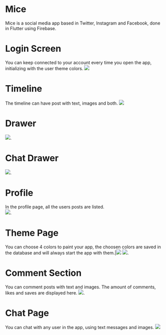 # Mice
Mice is a social media app based in Twitter, Instagram and Facebook, done in Flutter using Firebase.
# Login Screen
  You can keep connected to your account every time you open the app, initializing with the user theme colors.
 <img src="https://scontent.fpfb1-1.fna.fbcdn.net/v/t1.15752-9/197641086_4059686324154049_3988635003825808218_n.jpg?_nc_cat=106&ccb=1-3&_nc_sid=ae9488&_nc_eui2=AeF8QnsdxLDMJvZHupuHMrT-CblmYXv1-ucJuWZhe_X656tdXHN35Kd9LTq-IZlOCxvwKAVX9_-xsjFPe-0Xuv3E&_nc_ohc=SmPupEim5LQAX9PDFGB&_nc_ht=scontent.fpfb1-1.fna&oh=c038e9725cea02bbd7691869755b7ed8&oe=60E527E4"> 
# Timeline
  The timeline can have post with text, images and both.
 <img src="https://scontent.fpfb1-1.fna.fbcdn.net/v/t1.15752-9/197439611_1502771270065578_4413374287890196645_n.jpg?_nc_cat=103&ccb=1-3&_nc_sid=ae9488&_nc_eui2=AeGOP-Hr6j3hrGBv6Cs6UNz4428S4JpqvELjbxLgmmq8QhOp-DCPRkI_Fg7jYIocqK366SwkwKvwgj8bfy_V7tqV&_nc_ohc=MEJd7h-qJNoAX8Wih61&_nc_ht=scontent.fpfb1-1.fna&oh=79127761326addd5f8a96de7bd07021c&oe=60E52BA0"> 
# Drawer
 <img src="https://scontent.fpfb1-1.fna.fbcdn.net/v/t1.15752-9/197937298_474734256934059_6194163239956873535_n.jpg?_nc_cat=106&ccb=1-3&_nc_sid=ae9488&_nc_eui2=AeEqti9SB81hoEW6M346CQLa-PQPyTmnwxf49A_JOafDFygATxU959OLfqjR6Hewngnf6YCVFmbEohRyeRrjGS5A&_nc_ohc=wt_joaeRuZIAX8MNJ2l&tn=upWcse9RDhRXWL0x&_nc_ht=scontent.fpfb1-1.fna&oh=0607054d6eaec4a63327ca685781ce0e&oe=60E4B8B1">.
# Chat Drawer
<img src="https://scontent.fpfb1-1.fna.fbcdn.net/v/t1.15752-9/197406738_3969153876513203_6391432210973698627_n.jpg?_nc_cat=107&ccb=1-3&_nc_sid=ae9488&_nc_eui2=AeETTZ4cPDAifcaDD8yABVpROdOSvU9KTXk505K9T0pNeQzxGqwfeu0kz8u845HP4KMqJ9__mQN59uHXYUWdsasu&_nc_ohc=R3_WSXck-0QAX-q4pb9&_nc_ht=scontent.fpfb1-1.fna&oh=b7a25871497becbefc3b916ced01879d&oe=60E396A4">.
<br>
# Profile
In the profile page, all the users posts are listed.
<br>
 <img src="https://scontent.fpfb1-1.fna.fbcdn.net/v/t1.15752-9/198759337_1611131362429588_2261753583345878002_n.jpg?_nc_cat=100&ccb=1-3&_nc_sid=ae9488&_nc_eui2=AeEUqds2z27ehGEL1WQ66gpCizP8-1rS2kyLM_z7WtLaTO0r51-UcDI9jrDcuJxYBkGB7xlRkRjdED8sibJF__hL&_nc_ohc=_IMAkSetrsgAX_kQoL1&tn=upWcse9RDhRXWL0x&_nc_ht=scontent.fpfb1-1.fna&oh=8738b4fb6d323dbbfea8cf9c727b5e70&oe=60E502DC">.
 <br>
# Theme Page
You can choose 4 colors to paint your app, the choosen colors are saved in the database and will always start the app with them.|<img src="https://scontent.fpfb1-1.fna.fbcdn.net/v/t1.15752-9/194878747_161711579262496_4638146557548048055_n.jpg?_nc_cat=107&ccb=1-3&_nc_sid=ae9488&_nc_eui2=AeGOZUDIk3VeQ7G87eLYfmqLJ7vwTiZSddknu_BOJlJ12XoDB8cgExcZp821KoaD9UzSdSjsjsRkjz3aixpBI5gW&_nc_ohc=vnJrkQBDkJIAX_I9GnR&_nc_ht=scontent.fpfb1-1.fna&oh=29362817fe8b3df9ea18a31cf2dad360&oe=60E50730">
<img src="https://scontent.fpfb1-1.fna.fbcdn.net/v/t1.15752-9/198033060_184559860249168_7768816964522210057_n.jpg?_nc_cat=101&ccb=1-3&_nc_sid=ae9488&_nc_eui2=AeF7Gz3WNneom6mu9jjOs0EKApei0kSE4BACl6LSRITgEJffpSNWSrRRIlyOXks9y9zkvxAmp-kv2_YKr4j0UY7t&_nc_ohc=YuIwu5UPKtkAX-n5BtS&_nc_ht=scontent.fpfb1-1.fna&oh=23d3d3203bd47e9c7f63664e99606df1&oe=60E50034">.
# Comment Section
 You can comment posts with text and images. The amount of comments, likes and saves are displayed here.
<img src="https://scontent.fpfb1-1.fna.fbcdn.net/v/t1.15752-9/198669840_535018154198576_3864802085807652431_n.jpg?_nc_cat=107&ccb=1-3&_nc_sid=ae9488&_nc_eui2=AeFalkCqjW-9qHGXpEDSrVg3j031gbmVDiWPTfWBuZUOJSqp7zLeTXLDgaeMB83o4FN5_Ash4eqd0kt5vzGSsQ2n&_nc_ohc=prG-PLxYrxIAX_b-PRP&_nc_ht=scontent.fpfb1-1.fna&oh=31b50022ab3d0d1a43192e4ce101ebdf&oe=60E2BE81">.
# Chat Page
You can chat with any user in the app, using text messages and images.
<img src="https://scontent.fpfb1-1.fna.fbcdn.net/v/t1.15752-9/195364026_1209952396106055_3825723042073253748_n.jpg?_nc_cat=111&ccb=1-3&_nc_sid=ae9488&_nc_eui2=AeEJvkyOTjLqWv_1PDS9e4rwb7uohV5b_L1vu6iFXlv8vVWLAkjLMpWXSozEBshhgWQ2XqJh7bj3vkRgQXeyJW1H&_nc_ohc=dl6l--xpdOYAX_eB65Z&_nc_ht=scontent.fpfb1-1.fna&oh=42fba66a129412ba5245b8f654136967&oe=60E3F7B9">
 

